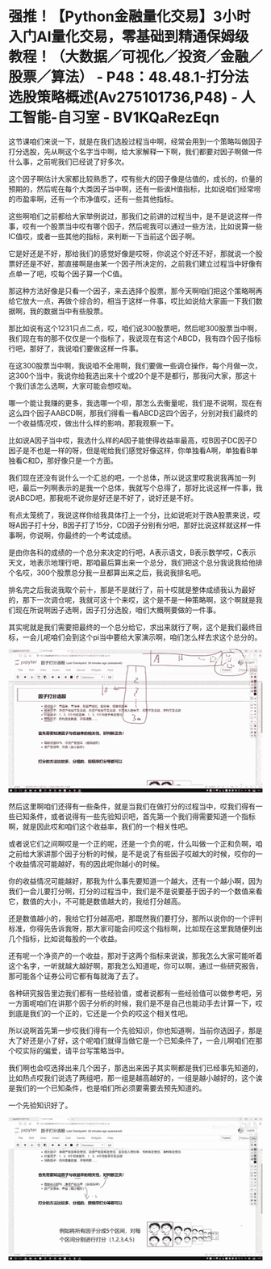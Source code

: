 # 强推！【Python金融量化交易】3小时入门AI量化交易，零基础到精通保姆级教程！（大数据／可视化／投资／金融／股票／算法） - P48：48.48.1-打分法选股策略概述(Av275101736,P48) - 人工智能-自习室 - BV1KQaRezEqn

这节课咱们来说一下，就是在我们选股过程当中啊，经常会用到一个策略叫做因子打分选股，先从啊这个名字当中啊，给大家解释一下啊，我们都要对因子啊做一件什么事，之前呢我们已经说了好多次。

这个因子啊估计大家都比较熟悉了，哎有些大的因子像是估值的，成长的，价量的预期的，然后呢在每个大类因子当中啊，还有一些诶H值指标，比如说咱们经常唠的市盈率啊，还有一个市净值哎，还有一些其他指标。

这些啊咱们之前都给大家举例说过，那我们之前讲的过程当中，是不是说这样一件事，哎有一个股票当中哎有哪个因子，然后呢我可以通过一些方法，比如说算一些IC值哎，或者一些其他的指标，来判断一下当前这个因子啊。

它是好还是不好，那给我们的感觉好像是哎呀，你说这个好还不好，那就说一个股票好还是不好，那直接啊是由某一个因子所决定的，之前我们建立过程当中好像有点单一了吧，哎每个因子算一个C值。

那这种方法好像是只看一个因子，来去选择个股票，那今天啊咱们把这个策略啊再给它放大一点，再做个综合的，相当于这样一件事，哎比如说给大家画一下我们数据啊，我的数据当中有些股票。

那比如说有这个1231只点二点，哎，咱们说300股票吧，然后呢300股票当中啊，我们现在有的那不仅仅是一个指标了，我说现在有这个ABCD，我有四个因子指标行吧，那好了，我说咱们要做这样一件事。

在这300股票当中啊，我说咱不全用啊，我们要做一些调仓操作，每个月做一次，这300个当中，我说你给我选出来十个或20个是不是都行，那我问大家，那这十个我们该怎么选啊，大家可能会想哎呦。

哪一个能让我赚的更多，我选哪一个呗，那怎么去衡量呢，我们是不说啊，现在有这么四个因子AABCD啊，那我们得看一看ABCD这四个因子，分别对我们最终的一个收益情况哎，做出什么样的影响，那我观察一下。

比如说A因子当中哎，我选什么样的A因子能使得收益率最高，哎B因子DC因子D因子是不也是一样的呀，但是呢给我们感觉好像这样，你单独看A啊，单独看B单独看C和D，那好像只是一个方面。

我们现在还没有说什么一个汇总的吧，一个总体，所以说这里哎我说我再加一列吧，最后一列啊表示的是我一个总体，我就写个总得了，那好比说这样一件事，我说ABCD吧，那我呃不说你是好还是不好了，说好还是不好。

有点太笼统了，我说这样你给我具体打上一个分，比如说呃对于跌A股票来说，哎呀A因子打十分，B因子打了15分，CD因子分别有分吧，那好比说这样就这样一件事啊，你说啊，你最终的一个考试成绩。

是由你各科的成绩的一个总分来决定的行吧，A表示语文，B表示数学哎，C表示天文，地表示地理行吧，那咱最后算出来一个总分，我们把这个总分我说我给他排个名哎，300个股票总分我一旦都算出来之后，我说我排名吧。

排名完之后我说我取个前十，那是不是就行了，前十哎就是整体成绩我认为最好的，那下一次调仓呢，我就可这十个来哎，这个是不是一种策略啊，这个啊就是我们现在所说啊因子选啊，因子打分选股，咱们大概啊要做的一件事。

其实呢就是我们需要把最终的一个总分给它，求出来就行了啊，这个是我们最终目标，一会儿呢咱们会到这个pi当中要给大家演示啊，咱们怎么样去求这个总分的。



![](img/1ae6c665714fe1b8e364a60a5c759c57_1.png)

然后这里啊咱们还得有一些条件，就是当我们在做打分的过程当中，哎我们得有一些已知条件，或者说得有一些先验知识吧，首先第一个我们得需要知道一个指标啊，就是因此哎和咱们这个收益率，我们的一个相关性吧。

或者说它们之间啊哎是一个正的呢，还是一个负的呢，什么叫做一个正和负啊，咱之前给大家讲那个因子分析的时候，是不是说了有些因子哎越大的时候，哎你的一个收益情况可能越好，有的因此呢你越小的时候。

你的收益情况可能越好，那我为什么事先要知道一个越大，还有一个越小啊，因为我们一会儿要打分啊，打分的过程当中，我们是不是说要基于因子的一个数值来看它，数值的大小，不可能是数值越大的，我给打分越高。

还是数值越小的，我给它打分越高吧，那既然我们要打分，那所以说你的一个评判标准，你得先告诉我呀，那大家可能会问哎这个指标啊，比如现在这里我随便列出几个指标，比如说每股的一个收益。

还有呢一个净资产的一个收益，那对于这两个指标来说诶，那我怎么大家可能听着这个名字，一听就越大越好啊，那我怎么知道呢，你可以啊，通过一些研究报告，那可能各个证券公司它都有每就海了去了。

各种研究报告里边我们都有一些经验值，或者说都有一些经验值可以做参考吧，另一方面呢咱们在讲那个因子分析的时候，我们是不是自己也能动手去计算一下，哎到底是我们的一个正的，它还是一个负的哎这个相关性吧。

所以说啊首先第一步哎我们得有一个先验知识，你也知道啊，当前你选因子，那是大了好还是小了好，这个呢咱们就得当做它是一个已知条件了，一会儿啊咱们在那个哎实际的偏爱，请平台写策略当中。

我们啊也会哎选择出来几个因子，那选出来因子其实啊都是我们已经事先知道的，比如热点哎我们说选了两组吧，那一组是越高越好的，一组是越小越好的，这个诶是我们的一个已知条件，也是咱们所必须要需要去预先知道的。

一个先验知识好了。

![](img/1ae6c665714fe1b8e364a60a5c759c57_3.png)